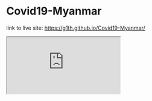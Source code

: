 # Covid19-Myanmar

link to live site: https://g1th.github.io/Covid19-Myanmar/

<!---<iframe src="https://g1th.github.io/leaflet-map/" width="100%" height="100%"></iframe>*--->

<iframe src="https://g1th.github.io/leaflet-map/ style="position:absolute; top:0; left:0; bottom:0; right:0; width:100%; height:100%; border:none; margin:0; padding:0; overflow:hidden; z-index:999999;">
    Your browser doesn't support iframes
</iframe>

<!DOCTYPE html> 
<html> 
  
<head> 
    <title>full screen iframe</title> 
</head> 
<frameset rows="100%,*"> 
    <frame src= 
"https://g1th.github.io/leaflet-map/> 
        <noframes> 
  
            <body> 
  
            </body> 
        </noframes> 
</frameset> 
  
</html> 
